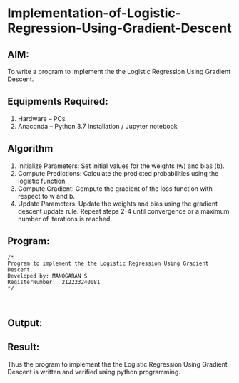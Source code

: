 # Implementation-of-Logistic-Regression-Using-Gradient-Descent

## AIM:
To write a program to implement the the Logistic Regression Using Gradient Descent.

## Equipments Required:
1. Hardware – PCs
2. Anaconda – Python 3.7 Installation / Jupyter notebook

## Algorithm
1. Initialize Parameters: Set initial values for the weights (w) and bias (b).
2. Compute Predictions: Calculate the predicted probabilities using the logistic function.
3. Compute Gradient: Compute the gradient of the loss function with respect to w and b.
4. Update Parameters: Update the weights and bias using the gradient descent update rule. Repeat steps 2-4 until convergence or a maximum number of iterations is reached.

## Program:
```
/*
Program to implement the the Logistic Regression Using Gradient Descent.
Developed by: MANOGARAN S
RegisterNumber:  212223240081
*/



```

## Output:



## Result:
Thus the program to implement the the Logistic Regression Using Gradient Descent is written and verified using python programming.

